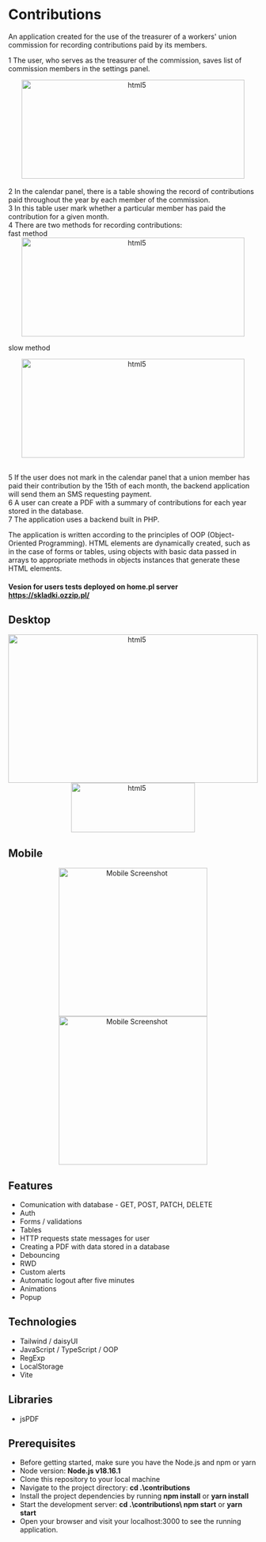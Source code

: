 # Contributions

An application created for the use of the treasurer of a workers' union commission for recording contributions paid by its members.

1 The user, who serves as the treasurer of the commission, saves list of commission members in the settings panel. </br>


   <div align="center">
  <img src="https://github.com/Krzysztofe/contributions/assets/96065197/0f9d89af-b1ed-4790-b4bb-aeb87f0abd47" alt="html5" width="450" height="200" /> 
</div> 
<br/>
2 In the calendar panel, there is a table showing the record of contributions paid throughout the year by each member of the commission. </br>3 In this table user mark whether a particular member has paid the contribution for a given month. </br> 4 There are two methods for recording contributions:
<br/>
fast method </br> 
  <div align="center">
  <img src="https://github.com/Krzysztofe/contributions/assets/96065197/d99e2b8b-15f6-4055-93cf-d8a6287d85fb" alt="html5" width="450" height="200" /> 
</div>

slow method </br>

  <div align="center">
  <img src="https://github.com/Krzysztofe/contributions/assets/96065197/bf9b1059-7f91-4117-b083-fef45a78d177" alt="html5" width="450" height="200" /> 
</div>
</br>

5 If the user does not mark in the calendar panel that a union member has paid their contribution by the 15th of each month, the backend application will send them an SMS requesting payment. </br>  6 A user can create a PDF with a summary of contributions for each year stored in the database. </br> 7 The application uses a backend built in PHP.

The application is written according to the principles of OOP (Object-Oriented Programming). HTML elements are dynamically created, such as in the case of forms or tables, using objects with basic data passed in arrays to appropriate methods in objects instances that generate these HTML elements.


#### Vesion for users tests deployed on home.pl server https://skladki.ozzip.pl/

## Desktop


<div align="center">
 <img src="https://github.com/Krzysztofe/contributions/assets/96065197/8dff3070-34db-4d3d-b089-e2e67ba1fa93" alt="html5" width="504" height="300" margin = "30"/> 
</div>
 <div align="center">
 <img src="https://github.com/Krzysztofe/contributions/assets/96065197/c1a943da-f44f-4dce-ac98-17992bc169b4" alt="html5" width="250" height="100" margin = "30"/> 
</div>

## Mobile




 <div align="center">
<img src="https://github.com/Krzysztofe/contributions/assets/96065197/d8341b6c-c52c-4c5d-b7b3-e80614923e47" width="300" alt="Mobile Screenshot" margin="30">

  <img src="https://github.com/Krzysztofe/contributions/assets/96065197/bc340947-f8fd-476e-b0ef-5e7f34725530" width="300" alt="Mobile Screenshot">
</div>

## Features

* Comunication with database - GET, POST, PATCH, DELETE
* Auth 
* Forms / validations
* Tables
* HTTP requests state messages for user
* Creating a PDF with data stored in a database
* Debouncing
* RWD
* Custom alerts
* Automatic logout after five minutes
* Animations
* Popup


## Technologies

* Tailwind / daisyUI
* JavaScript / TypeScript / OOP
* RegExp
* LocalStorage
* Vite

## Libraries

* jsPDF

## Prerequisites
* Before getting started, make sure you have the Node.js and npm or yarn
* Node version: **Node.js v18.16.1**
* Clone this repository to your local machine
* Navigate to the project directory: **cd .\contributions**
* Install the project dependencies by running **npm install** or **yarn install**
* Start the development server: **cd .\contributions\ npm start** or **yarn start**
* Open your browser and visit your localhost:3000 to see the running application.
